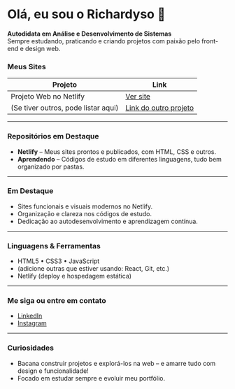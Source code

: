 # Olá, eu sou o Richardyso 👋

**Autodidata em Análise e Desenvolvimento de Sistemas**  
Sempre estudando, praticando e criando projetos com paixão pelo front-end e design web.  

###  Meus Sites
| Projeto | Link |
|--------|------|
| Projeto Web no Netlify | [Ver site](https://brasriocg.netlify.app/) |
| (Se tiver outros, pode listar aqui) | [Link do outro projeto](#) |

---

###  Repositórios em Destaque

- **Netlify** – Meus sites prontos e publicados, com HTML, CSS e outros.  
- **Aprendendo** – Códigos de estudo em diferentes linguagens, tudo bem organizado por pastas.

---

###  Em Destaque

-  Sites funcionais e visuais modernos no Netlify.
-  Organização e clareza nos códigos de estudo.
-  Dedicação ao autodesenvolvimento e aprendizagem contínua.

---

###  Linguagens & Ferramentas

- HTML5 • CSS3 • JavaScript
- (adicione outras que estiver usando: React, Git, etc.)
- Netlify (deploy e hospedagem estática)

---

###  Me siga ou entre em contato

- [LinkedIn](https://www.linkedin.com/in/richardyson-freitas-166b421a3)  
- [Instagram](https://www.instagram.com/ri_chardyson)  

---

###  Curiosidades  

-  Bacana construir projetos e explorá-los na web – e amarre tudo com design e funcionalidade!  
-  Focado em estudar sempre e evoluir meu portfólio.

